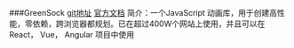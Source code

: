 ###GreenSock
[git地址](https://github.com/greensock/GSAP)
[官方文档](https://greensock.com/)
简介：一个JavaScript 动画库，用于创建高性能，零依赖，跨浏览器都规划。已在超过400W个网站上使用，并且可以在React， Vue， Angular 项目中使用